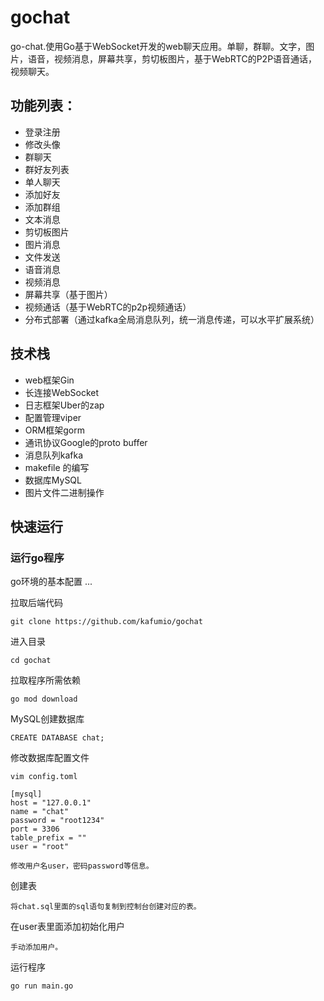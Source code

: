 # gochat
go-chat.使用Go基于WebSocket开发的web聊天应用。单聊，群聊。文字，图片，语音，视频消息，屏幕共享，剪切板图片，基于WebRTC的P2P语音通话，视频聊天。

## 功能列表：
- 登录注册
- 修改头像
- 群聊天
- 群好友列表
- 单人聊天
- 添加好友
- 添加群组
- 文本消息
- 剪切板图片
- 图片消息
- 文件发送
- 语音消息
- 视频消息
- 屏幕共享（基于图片）
- 视频通话（基于WebRTC的p2p视频通话）
- 分布式部署（通过kafka全局消息队列，统一消息传递，可以水平扩展系统）

## 技术栈
- web框架Gin
- 长连接WebSocket
- 日志框架Uber的zap
- 配置管理viper
- ORM框架gorm
- 通讯协议Google的proto buffer
- 消息队列kafka
- makefile 的编写
- 数据库MySQL
- 图片文件二进制操作

## 快速运行
### 运行go程序
go环境的基本配置
...

拉取后端代码
```shell
git clone https://github.com/kafumio/gochat
```

进入目录
```shell
cd gochat
```

拉取程序所需依赖
```shell
go mod download
```

MySQL创建数据库
```mysql
CREATE DATABASE chat;
```

修改数据库配置文件
```shell
vim config.toml

[mysql]
host = "127.0.0.1"
name = "chat"
password = "root1234"
port = 3306
table_prefix = ""
user = "root"

修改用户名user，密码password等信息。
```

创建表
```shell
将chat.sql里面的sql语句复制到控制台创建对应的表。
```

在user表里面添加初始化用户
```shell
手动添加用户。
```

运行程序
```shell
go run main.go
```